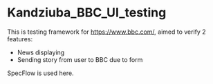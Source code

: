 # Kandziuba_BBC_UI_testing

This is testing framework for https://www.bbc.com/, aimed to verify 2 features:
- News displaying
- Sending story from user to BBC due to form

SpecFlow is used here.
